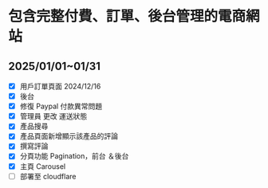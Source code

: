 # 包含完整付費、訂單、後台管理的電商網站

## 2025/01/01~01/31

- [x]  用戶訂單頁面 2024/12/16
- [x]  後台
- [x]  修復 Paypal 付款異常問題
- [x]  管理員 更改 運送狀態
- [x]  產品搜尋
- [x]  產品頁面新增顯示該產品的評論
- [x]  撰寫評論
- [x]  分頁功能 Pagination，前台 ＆後台
- [x]  主頁 Carousel
- [ ]  部署至 cloudflare